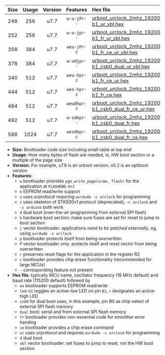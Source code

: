 |Size|Usage|Version|Features|Hex file|
|:-:|:-:|:-:|:-:|:--|
|248|256|u7.7|`w-u-jPr--`|[urboot_urclock_2mhz_19200bps_led-b1_ur_vbl.hex](https://raw.githubusercontent.com/stefanrueger/urboot.hex/main/boards/urclock/fcpu_2mhz/19200_bps/urboot_urclock_2mhz_19200bps_led-b1_ur_vbl.hex)|
|252|256|u7.7|`w-u-jpr--`|[urboot_urclock_2mhz_19200bps_led-b1_fr_ur_vbl.hex](https://raw.githubusercontent.com/stefanrueger/urboot.hex/main/boards/urclock/fcpu_2mhz/19200_bps/urboot_urclock_2mhz_19200bps_led-b1_fr_ur_vbl.hex)|
|358|384|u7.7|`weu-jPr-c`|[urboot_urclock_2mhz_19200bps_ee_led-b1_fr_ce_ur_vbl.hex](https://raw.githubusercontent.com/stefanrueger/urboot.hex/main/boards/urclock/fcpu_2mhz/19200_bps/urboot_urclock_2mhz_19200bps_ee_led-b1_fr_ce_ur_vbl.hex)|
|378|384|u7.7|`w-udjpr--`|[urboot_urclock_2mhz_19200bps_led-b1_csb0_dual_ur_vbl.hex](https://raw.githubusercontent.com/stefanrueger/urboot.hex/main/boards/urclock/fcpu_2mhz/19200_bps/urboot_urclock_2mhz_19200bps_led-b1_csb0_dual_ur_vbl.hex)|
|340|512|u7.7|`weu-hpr-c`|[urboot_urclock_2mhz_19200bps_ee_led-b1_fr_ce_ur.hex](https://raw.githubusercontent.com/stefanrueger/urboot.hex/main/boards/urclock/fcpu_2mhz/19200_bps/urboot_urclock_2mhz_19200bps_ee_led-b1_fr_ce_ur.hex)|
|444|512|u7.7|`wes-hpr-c`|[urboot_urclock_2mhz_19200bps_ee_led-b1_fr_ce.hex](https://raw.githubusercontent.com/stefanrueger/urboot.hex/main/boards/urclock/fcpu_2mhz/19200_bps/urboot_urclock_2mhz_19200bps_ee_led-b1_fr_ce.hex)|
|484|512|u7.7|`weudhpr-c`|[urboot_urclock_2mhz_19200bps_ee_led-b1_csb0_dual_fr_ce_ur.hex](https://raw.githubusercontent.com/stefanrueger/urboot.hex/main/boards/urclock/fcpu_2mhz/19200_bps/urboot_urclock_2mhz_19200bps_ee_led-b1_csb0_dual_fr_ce_ur.hex)|
|492|512|u7.7|`w-sdhpr--`|[urboot_urclock_2mhz_19200bps_led-b1_csb0_dual_fr.hex](https://raw.githubusercontent.com/stefanrueger/urboot.hex/main/boards/urclock/fcpu_2mhz/19200_bps/urboot_urclock_2mhz_19200bps_led-b1_csb0_dual_fr.hex)|
|588|1024|u7.7|`wesdhpr-c`|[urboot_urclock_2mhz_19200bps_ee_led-b1_csb0_dual_fr_ce.hex](https://raw.githubusercontent.com/stefanrueger/urboot.hex/main/boards/urclock/fcpu_2mhz/19200_bps/urboot_urclock_2mhz_19200bps_ee_led-b1_csb0_dual_fr_ce.hex)|

- **Size:** Bootloader code size including small table at top end
- **Usage:** How many bytes of flash are needed, ie, HW boot section or a multiple of the page size
- **Version:** For example, u7.6 is an urboot version, o5.2 is an optiboot version
- **Features:**
  + `w` bootloader provides `pgm_write_page(sram, flash)` for the application at `FLASHEND-4+1`
  + `e` EEPROM read/write support
  + `u` uses urprotocol requiring `avrdude -c urclock` for programming
  + `s` uses skeleton of STK500v1 protocol (deprecated); `-c urclock` and `-c arduino` both work
  + `d` dual boot (over-the-air programming from external SPI flash)
  + `h` hardware boot section: make sure fuses are set for reset to jump to boot section
  + `j` vector bootloader: applications *need to be patched externally*, eg, using `avrdude -c urclock`
  + `p` bootloader protects itself from being overwritten
  + `P` vector bootloader only: protects itself and reset vector from being overwritten
  + `r` preserves reset flags for the application in the register R2
  + `c` bootloader provides chip erase functionality (recommended for large MCUs)
  + `-` corresponding feature not present
- **Hex file:** typically MCU name, oscillator frequency (16 MHz default) and baud rate (115200 default) followed by
  + `ee` bootloader supports EEPROM read/write
  + `led-b1` toggles an active-low LED on pin `B1`, `+` designates an active-high LED
  + `csb0` for dual boot uses, in this example, pin B0 as chip select of external SPI flash memory
  + `dual` boot: serial and from external SPI flash memory
  + `fr` bootloader provides non-essential code for smoother error handing
  + `ce` bootloader provides a chip erase command
  + `ur` uses urprotocol and requires `avrdude -c urclock` for programming
  + `d` dual boot
  + `vbl` vector bootloader: set fuses to jump to reset, not the HW boot section
